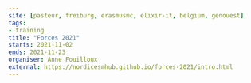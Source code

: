 ```yaml
---
site: [pasteur, freiburg, erasmusmc, elixir-it, belgium, genouest]
tags:
- training
title: "Forces 2021"
starts: 2021-11-02
ends: 2021-11-23
organiser: Anne Fouilloux
external: https://nordicesmhub.github.io/forces-2021/intro.html
---
```

